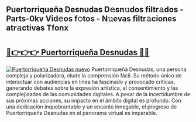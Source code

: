 ## Puertorriqueña Desnudas D𝚎sn𝚞dos filtr𝚊dos - Parts-0kv Vid𝚎os f𝚘tos - N𝚞evas filtr𝚊ciones atr𝚊ctivas Tfonx

# <h2><a href="http://mb16mci.tromn.icu/?c=Puertorrique%c3%b1a+Desnudas">🔗👉👉👉 Puertorriqueña Desnudas 🔗🔗</a></h2>

[![Puertorriqueña Desnudas nuevo](https://i.imgur.com/pEAQMta.gif)](http://mb16mci.tromn.icu/?c=Puertorrique%c3%b1a+Desnudas)
Puertorriqueña Desnudas, una persona compleja y polarizadora, elude la comprensión fácil. Su método único de interactuar con audiencias en línea ha fascinado y provocado críticas, generando debates sobre la expresión artística, el consentimiento y las complejidades de las comunidades digitales. A pesar de la incertidumbre de sus próximas acciones, su impacto en el ámbito digital es profundo. Con una dedicación inquebrantable y un encanto innegable, el progreso de Puertorriqueña Desnudas en el panorama virtual es imparable.
